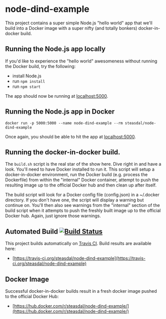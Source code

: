 # node-dind-example

This project contains a super simple Node.js "hello world" app that we'll build into a Docker image
with a super nifty (and totally bonkers) docker-in-docker build.

## Running the Node.js app locally

If you'd like to experience the "hello world" awesomeness without running the Docker build, try
the following:

   * install Node.js
   * run `npm install`
   * run `npm start`

The app should now be running at [localhost:5000](http://localhost:5000/).

## Running the Node.js app in Docker

    docker run -p 5000:5000 --name node-dind-example --rm steasdal/node-dind-example

Once again, you should be able to hit the app at [localhost:5000](http://localhost:5000/). 

## Running the docker-in-docker build.

The `build.sh` script is the real star of the show here.  Dive right in and have a look.  You'll need
to have Docker installed to run it.  This script will setup a docker-in-docker environment, run the
Docker build (e.g. process the Dockerfile) from within the "internal" Docker container, attempt to
push the resulting image up to the official Docker hub and then clean up after itself.

The build script will look for a Docker config file (config.json) in a ~/.docker directory.  If you don't
have one, the script will display a warning but continue on.  You'll then also see warnings from the
"internal" section of the build script when it attempts to push the freshly built image up to the official
Docker hub.  Again, just ignore those warnings.

## Automated Build  [![Build Status](https://travis-ci.org/steasdal/node-dind-example.png)](https://travis-ci.org/steasdal/node-dind-example)
This project builds automatically on [Travis CI](https://travis-ci.org/).  Build results are available here:

   * [https://travis-ci.org/steasdal/node-dind-example](https://travis-ci.org/steasdal/node-dind-example)

## Docker Image
Successful docker-in-docker builds result in a fresh docker image pushed to the official Docker Hub:

   * [https://hub.docker.com/r/steasdal/node-dind-example/](https://hub.docker.com/r/steasdal/node-dind-example/)